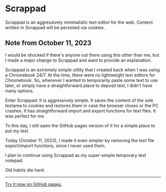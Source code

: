 # Scrappad

Scrappad is an aggressively minimalistic text editor for the web. Content written in Scrappad will be persisted via cookies.

## Note from October 11, 2023

I would be shocked if there's anyone out there using this other than me, but I made a major change to Scrappad and want to provide an explanation.

Scrappad is an extremely simple utility that I created back when I was using a Chromebook 24/7. At the time, there were no lightweight text editors for Chromebook. So, whenever I wanted to temporarily paste some text to use later, or simply have a straightforward place to deposit text, I didn't have many options.

Enter Scrappad: It is aggressively simple. It saves the content of the sole textarea to cookies and restores them in case the browser closes or the PC crashes. It has straightforward import and export functions for text files. It was perfect for me.

To this day, I still open the GitHub pages version of it for a simple place to put my text.

Today (October 11, 2023), I made it even simpler by removing the text file export/import functions, since I never used them.

I plan to continue using Scrappad as my super-simple temporary text notepad.

Old habits die hard.

---

[Try it now on GitHub pages.](https://MichaelCharles.github.io/scrappad)

